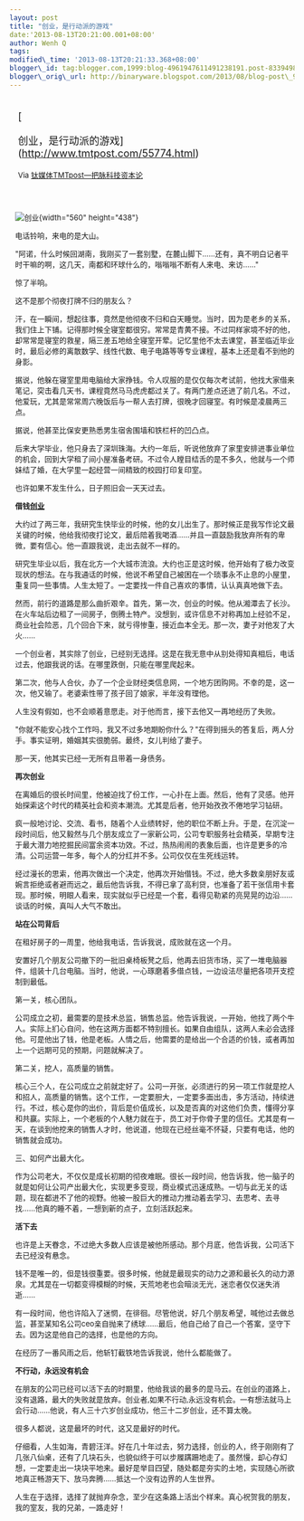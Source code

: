 ```yaml
--- 
layout: post 
title: "创业，是行动派的游戏" 
date:'2013-08-13T20:21:00.001+08:00' 
author: Wenh Q
tags:
modified\_time: '2013-08-13T20:21:33.368+08:00' 
blogger\_id: tag:blogger.com,1999:blog-4961947611491238191.post-8339498370251366620
blogger\_orig\_url: http://binaryware.blogspot.com/2013/08/blog-post\_9794.html
---
```

<div style="margin: 10px; padding: 5px;">

<div style="font-size: 18px;">

[

创业，是行动派的游戏](http://www.tmtpost.com/55774.html)

</div>

<div style="font-size: 13px;">

Via [钛媒体TMTpost—把脉科技资本论](http://www.tmtpost.com/)

</div>

</div>

<div style="font-size: 13px; padding: 15px 0 10px 10px;">

![创业](http://www.tmtpost.com/wp-content/uploads/2013/08/137631673119-560x438.jpg "创业"){width="560"
height="438"}

电话铃响，来电的是大山。

"阿诺，什么时候回湖南，我刚买了一套别墅，在麓山脚下……还有，真不明白记者平时干嘛的啊，这几天，南都和环球什么的，嗡嗡嗡不断有人来电、来访……"

惊了半响。

这不是那个彻夜打牌不归的朋友么？

汗，在一瞬间，想起往事，竟然是他彻夜不归和白天睡觉。当时，因为是老乡的关系，我们住上下铺。记得那时候全寝室都很穷。常常是青黄不接。不过同样家境不好的他，却常常是寝室的救星，隔三差五地给全寝室开荤。记忆里他不太去课堂，甚至临近毕业时，最后必修的离散数学、线性代数、电子电路等等专业课程，基本上还是看不到他的身影。

据说，他躲在寝室里用电脑给大家挣钱。令人叹服的是仅仅每次考试前，他找大家借来笔记，突击看几天书，课程竟然马马虎虎都过关了。有两门差点还进了前几名。不过，他爱玩，尤其是常常周六晚饭后与一帮人去打牌，很晚才回寝室。有时候是凌晨两三点。

据说，他甚至比保安更熟悉男生宿舍围墙和铁栏杆的凹凸点。

后来大学毕业，他只身去了深圳珠海。大约一年后，听说他放弃了家里安排进事业单位的机会，回到大学租了间小屋准备考研。不过令人瞠目结舌的是不多久，他就与一个师妹结了婚，在大学里一起经营一间精致的校园打印复印室。

也许如果不发生什么，日子照旧会一天天过去。

**借钱[创业](http://www.tmtpost.com/tag/chuangye "查看 创业 中的全部文章")**

大约过了两三年，我研究生快毕业的时候，他的女儿出生了。那时候正是我写作论文最关键的时候，他给我彻夜打论文，最后陪着我喝酒……并且一直鼓励我放弃所有的卑微，要有信心。他一直跟我说，走出去就不一样的。

研究生毕业以后，我在北方一个大城市流浪。大约也正是这时候，他开始有了极力改变现状的想法。在与我通话的时候，他说不希望自己被困在一个琐事永不止息的小屋里，重复同一些事情。人生太短了。一定要找一件自己喜欢的事情，认认真真地做下去。

然而，前行的道路是那么曲折艰辛。首先，第一次，创业的时候。他从湘潭去了长沙。在火车站后边租了一间房子，倒腾土特产。没想到，或许信息不对称再加上经验不足，商业社会险恶，几个回合下来，就亏得惨重，接近血本全无。那一次，妻子对他发了大火……

一个创业者，其实除了创业，已经别无选择。这是在我无意中从别处得知真相后，电话过去，他跟我说的话。在哪里跌倒，只能在哪里爬起来。

第二次，他与人合伙，办了一个企业财经类信息网，一个地方团购网。不幸的是，这一次，他又输了。老婆索性带了孩子回了娘家，半年没有理他。

人生没有假如，也不会顺着意愿走。对于他而言，接下去他又一再地经历了失败。

"你就不能安心找个工作吗，我又不过多地期盼你什么？"在得到摇头的答复后，两人分手。事实证明，婚姻其实很脆弱。最终，女儿判给了妻子。

那一天，他其实已经一无所有且带着一身债务。

**再次创业**

在离婚后的很长时间里，他被迫找了份工作，一心扑在上面。然后，他有了灵感。他开始探索这个时代的精英社会和资本潮流。尤其是后者，他开始孜孜不倦地学习钻研。

疯一般地讨论、交流、看书，随着个人业绩转好，他的职位不断上升。于是，在沉淀一段时间后，他又毅然与几个朋友成立了一家新公司，公司专职服务社会精英，早期专注于最大潜力地挖掘民间富余资本功效。不过，热热闹闹的表象后面，也许是更多的冷清。公司运营一年多，每个人的分红并不多。公司仅仅在生死线运转。

经过漫长的思索，他再次做出一个决定，他再次开始借钱。不过，绝大多数亲朋好友或婉言拒绝或者避而远之，最后他告诉我，不得已拿了高利贷，也准备了若干张信用卡套现。那时候，明眼人看来，现实就似乎已经是一个套，看得见勒紧的亮晃晃的边沿……谈话的时候，真叫人大气不敢出。

**站在公司背后**

在租好房子的一周里，他给我电话，告诉我说，成败就在这一个月。

安置好几个朋友公司撤下的一批旧桌椅板凳之后，他再去旧货市场，买了一堆电脑器件，组装十几台电脑。当时，他说，一心琢磨着多借点钱，一边设法尽量把各项开支控制到最低。

第一关，核心团队。

公司成立之初，最需要的是技术总监，销售总监。他告诉我说，一开始，他找了两个牛人。实际上扪心自问，他在这两方面都不特别擅长。如果自由组队，这两人未必会选择他。可是他出了钱，他是老板。人情之后，他需要的是给出一个合适的价钱，或者再加上一个远期可见的预期，问题就解决了。

第二关，挖人，高质量的销售。

核心三个人，在公司成立之前就定好了。公司一开张，必须进行的另一项工作就是挖人和招人，高质量的销售。这个工作，一定要胆大，一定要多面出击，多方活动，持续进行。不过，核心是你的出价，背后是价值成长，以及是否真的对这他们负责，懂得分享和共赢。实际上，一个老板的个人魅力就在于，员工对于你骨子里的信任。尤其是有一天，在谈到他挖来的销售人才时，他说道，他现在已经丝毫不怀疑，只要有电话，他的销售就会成功。

三、如何产出最大化。

作为公司老大，不仅仅是成长初期的彻夜难眠。很长一段时间，他告诉我，他一脑子的就是如何让公司产出最大化，实现更多变现，商业模式迅速成熟。一切与此无关的话题，现在都进不了他的视野。他被一股巨大的推动力推动着去学习、去思考、去寻找……他真的睡不着，一想到新的点子，立刻活跃起来。

**活下去**

也许是上天眷念，不过绝大多数人应该是被他所感动。那个月底，他告诉我，公司活下去已经没有悬念。

钱不是唯一的，但是钱很重要。很多时候，他就是最现实的动力之源和最长久的动力源泉。尤其是在一切都变得模糊的时候，天荒地老也会暗淡无光，迷恋者仅仅迷失消逝……

有一段时间，他也许陷入了迷惘，在徘徊。尽管他说，好几个朋友希望，喊他过去做总监，甚至某知名公司ceo亲自抛来了绣球……最后，他自己给了自己一个答案，坚守下去。因为这是他自己的选择，也是他的方向。

在经历了一番风雨之后，他斩钉截铁地告诉我说，他什么都能做了。

**不行动，永远没有机会**

在朋友的公司已经可以活下去的时期里，他给我谈的最多的是马云。在创业的道路上，没有退路，最大的失败就是放弃。创业者,如果不行动,永远没有机会。一有想法就马上会行动……他说，有人三十六岁创业成功，他三十二岁创业，还不算太晚。

很多人都说，这是最坏的时代，这又是最好的时代。

仔细看，人生如海，青碧汪洋。好在几十年过去，努力选择，创业的人，终于刚刚有了几张八仙桌，还有了几块石头，也貌似终于可以步履蹒跚地走了。虽然慢，却心存幻想，一定要走出一块块平地来。最好是举目四望，随处都是夯实的土地，实现随心所欲地真正畅游天下、放马奔腾……抵达一个没有边界的人生世界。

人生在于选择，选择了就抛弃杂念，至少在这条路上活出个样来。真心祝贺我的朋友，我的室友，我的兄弟，一路走好！

</div>
